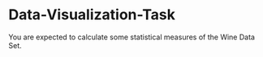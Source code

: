 # Data-Visualization-Task
You are expected to calculate some statistical measures of the Wine Data Set.

